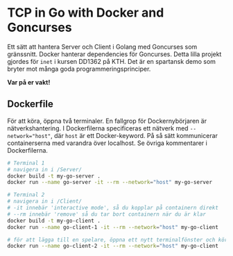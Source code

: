 # TCP in Go with Docker and Goncurses

Ett sätt att hantera Server och Client i Golang med Goncurses som gränssnitt. Docker hanterar dependencies för Goncurses.
Detta lilla projekt gjordes för `inet` i kursen DD1362 på KTH. Det är en spartansk demo som bryter mot många goda programmeringsprinciper. 

**Var på er vakt!**

## Dockerfile
För att köra, öppna två terminaler. En fallgrop för Dockernybörjaren är nätverkshantering. I Dockerfilerna specificeras ett nätverk med `--network="host"`, där `host` är ett Docker-keyword. På så sätt kommunicerar containerserna med varandra över localhost. Se övriga kommentarer i Dockerfilerna.

```bash
# Terminal 1
# navigera in i /Server/
docker build -t my-go-server .
docker run --name go-server -it --rm --network="host" my-go-server

# Terminal 2
# navigera in i /Client/
# -it innebär 'interactive mode', så du kopplar på containern direkt
# --rm innebär 'remove' så du tar bort containern när du är klar
docker build -t my-go-client .
docker run --name go-client-1 -it --rm --network="host" my-go-client

# för att lägga till en spelare, öppna ett nytt terminalfönster och kör samma kommando med ett annat namn:
docker run --name go-client-2 -it --rm --network="host" my-go-client
```
